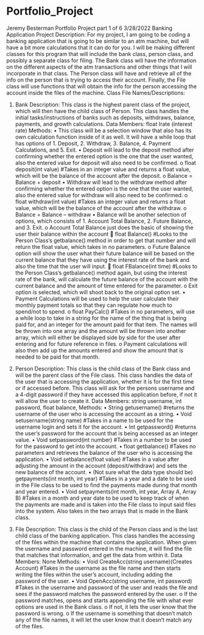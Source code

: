 # Portfolio_Project

Jeremy Besterman
Portfolio Project part 1 of 6
3/28/2022
Banking Application
Project Description:
For my project, I am going to be coding a banking application that is going to be similar to an atm machine, but will have a bit more calculations that it can do for you. I will be making different classes for this program that will include the bank class, person class, and possibly a separate class for filing. The Bank class will have the information on the different aspects of the atm transactions and other things that I will incorporate in that class. The Person class will have and retrieve all of the info on the person that is trying to access their account. Finally, the File class will use functions that will obtain the info for the person accessing the account inside the files of the machine.
Class File Names/Descriptions:
1.	Bank
Description: This class is the highest parent class of the project, which will then have the child class of Person. This class handles the initial tasks/instructions of banks such as deposits, withdraws, balance, payments, and growth calculations.
Data Members: float Irate (interest rate)
Methods:
•	This class will be a selection window that also has its own calculation function inside of it as well. It will have a while loop that has options of 1. Deposit, 2. Withdraw, 3. Balance, 4. Payment Calculations, and 5. Exit.
•	Deposit will lead to the deposit method after confirming whether the entered option is the one that the user wanted, also the entered value for deposit will also need to be confirmed.
  o	float deposit(int value) #Takes in an integer value and returns a float value, which will be the balance of the account after the deposit.
  o	Balance = Balance + deposit
•	Withdraw will lead to the withdraw method after confirming whether the entered option is the one that the user wanted, also the entered value for withdraw will also need to be confirmed.
  o	float withdraw(int value) #Takes an integer value and returns a float value, which will be the balance of the account after the withdraw.
  o	Balance = Balance – withdraw
•	Balance will be another selection of options, which consists of 1. Account Total Balance, 2. Future Balance, and 3. Exit.
  o	Account Total Balance just does the basic of showing the user their balance within the account
    	float Balance() #Looks to the Person Class’s getbalance() method in order to get that number and will return the float value, which takes in no parameters.
  o	Future Balance option will show the user what their future balance will be based on the current balance that they have using the interest rate of the bank and also the time that the user will input.
    	float FBalance(int time) #Looks to the Person Class’s getbalance() method again, but using the interest rate of the bank, will calculate the future balance of the account with the current balance and the amount of time entered for the parameter.
  o	Exit option is selected, which will shoot back to the original option set.
•	Payment Calculations will be used to help the user calculate their monthly payment totals so that they can regulate how much to spend/not to spend.
  o	float PayCalc() #Takes in no parameters, will use a while loop to take in a string for the name of the thing that is being paid for, and an integer for the amount paid for that item. The names will be thrown into one array and the amount will be thrown into another array, which will either be displayed side by side for the user after entering and for future reference in files.
  o	Payment calculations will also then add up the amounts entered and show the amount that is needed to be paid for that month.

2.	Person
Description: This class is the child class of the Bank class and will be the parent class of the File class. This class handles the data of the user that is accessing the application, whether it is for the first time or if accessed before. This class will ask for the persons username and a 4-digit password if they have accessed this application before, if not it will allow the user to create it.
Data Members: string username, int password, float balance, 
Methods:
•	String getusername() #returns the username of the user who is accessing the account as a string.
•	Void setusername(string name) #Takes in a name to be used for the username login and sets it for the account.
•	Int getpassword() #returns the user’s password for the account that is being accessed as an integer value.
•	Void setpassword(int number) #Takes in a number to be used for the password to get into the account.
•	float getbalance() #Takes no parameters and retrieves the balance of the user who is accessing the application.
•	Void setbalance(float value) #Takes in a value after adjusting the amount in the account (deposit/withdraw) and sets the new balance of the account.
•	(Not sure what the data type should be) getpayments(int month, int year) #Takes in a year and a date to be used in the File class to be used to find the payments made during that month and year entered.
•	Void setpayments(int month, int year, Array A, Array B) #Takes in a month and year date to be used to keep track of when the payments are made and is taken into the File class to input said files into the system. Also takes in the two arrays that is made in the Bank class.

3.	File
Description: This class is the child of the Person class and is the last child class of the banking application. This class handles the accessing of the files within the machine that contains the application. When given the username and password entered in the machine, it will find the file that matches that information, and get the data from within it.
Data Members: None
Methods:
•	Void CreateAcc(string username)(Creates Account) #Takes in the username as the file name and then starts writing the files within the user’s account, including adding the password of the user.
•	Void OpenAcc(string username, int password) #Takes in the username and password of the user and reads the file and sees if the password matches the password entered by the user.
  o	If the password matches, opens and starts appending the file with what ever options are used in the Bank class.
  o	If not, it lets the user know that the password is wrong.
  o	If the username is something that doesn’t match any of the file names, it will let the user know that it doesn’t match any of the files.

